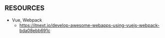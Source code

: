 ## RESOURCES 

* Vue, Webpack 
   * https://itnext.io/develop-awesome-webapps-using-vuejs-webpack-bda08ebb691c

